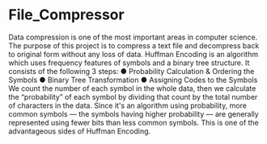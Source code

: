 # File_Compressor
Data compression is one of the most important areas in computer science. The purpose of this project is to compress a text file and decompress back to original form without any loss of data.
Huffman Encoding is an algorithm which uses frequency features of symbols and a binary tree structure. It consists of the following 3 steps:
● Probability Calculation & Ordering the Symbols
● Binary Tree Transformation
● Assigning Codes to the Symbols
We count the number of each symbol in the whole data, then we calculate the “probability” of each symbol by dividing that count by the total number of characters in the data. Since it's an algorithm using probability, more common symbols — the symbols having higher probability — are generally represented using fewer bits than less
common symbols. This is one of the advantageous sides of Huffman Encoding.
